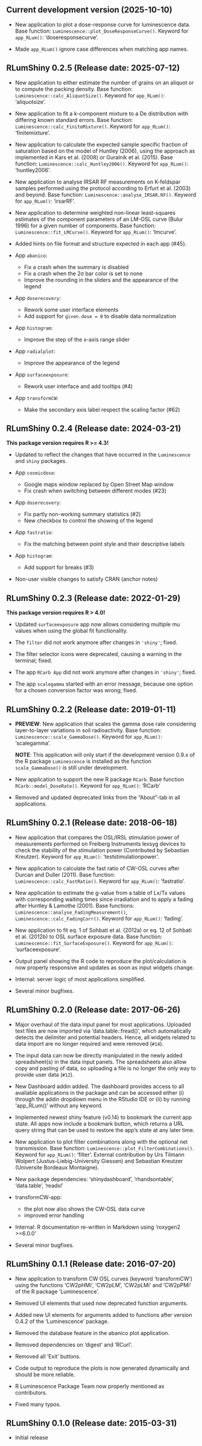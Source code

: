 
<!-- NEWS.md was auto-generated by NEWS.Rmd. Please DO NOT edit by hand!-->

## Current development version (2025-10-10)

- New application to plot a dose-response curve for luminescence data.
  Base function: `Luminescence::plot_DoseResponseCurve()`. Keyword for
  `app_RLum()`: ‘doseresponsecurve’.

- Made `app_RLum()` ignore case differences when matching app names.

## RLumShiny 0.2.5 (Release date: 2025-07-12)

- New application to either estimate the number of grains on an aliquot
  or to compute the packing density. Base function:
  `Luminescence::calc_AliquotSize()`. Keyword for `app_RLum()`:
  ‘aliquotsize’.

- New application to fit a k-component mixture to a De distribution with
  differing known standard errors. Base function:
  `Luminescence::calc_FiniteMixture()`. Keyword for `app_RLum()`:
  ‘finitemixture’.

- New application to calculate the expected sample specific fraction of
  saturation based on the model of Huntley (2006), using the approach as
  implemented in Kars et al. (2008) or Guralnik et al. (2015). Base
  function: `Luminescence::calc_Huntley2006()`. Keyword for
  `app_RLum()`: ‘huntley2006’.

- New application to analyse IRSAR RF measurements on K-feldspar samples
  performed using the protocol according to Erfurt et al. (2003) and
  beyond. Base function: `Luminescence::analyse_IRSAR.RF()`. Keyword for
  `app_RLum()`: ‘irsarRF’.

- New application to determine weighted non-linear least-squares
  estimates of the component parameters of an LM-OSL curve (Bulur 1996)
  for a given number of components. Base function:
  `Luminescence::fit_LMCurve()`. Keyword for `app_RLum()`: ‘lmcurve’.

- Added hints on file format and structure expected in each app (#45).

- App `abanico`:

  - Fix a crash when the summary is disabled
  - Fix a crash when the 2σ bar color is set to none
  - Improve the rounding in the sliders and the appearance of the legend

- App `doserecovery`:

  - Rework some user interface elements
  - Add support for `given.dose = 0` to disable data normalization

- App `histogram`:

  - Improve the step of the x-axis range slider

- App `radialplot`:

  - Improve the appearance of the legend

- App `surfaceexposure`:

  - Rework user interface and add tooltips (#4)

- App `transformCW`:

  - Make the secondary axis label respect the scaling factor (#62)

## RLumShiny 0.2.4 (Release date: 2024-03-21)

**This package version requires R \>= 4.3!**

- Updated to reflect the changes that have occurred in the
  `Luminescence` and `shiny` packages.

- App `cosmicdose`:

  - Google maps window replaced by Open Street Map window
  - Fix crash when switching between different modes (#23)

- App `doserecovery`:

  - Fix partly non-working summary statistics (#2)
  - New checkbox to control the showing of the legend

- App `fastratio`:

  - Fix the matching between point style and their descriptive labels

- App `histogram`:

  - Add support for breaks (#3)

- Non-user visible changes to satisfy CRAN (anchor notes)

## RLumShiny 0.2.3 (Release date: 2022-01-29)

**This package version requires R \> 4.0!**

- Updated `surfaceexposure` app now allows considering multiple mu
  values when using the global fit functionality.

- The `filter` did not work anymore after changes in `'shiny'`; fixed.

- The filter selector icons were deprecated, causing a warning in the
  terminal; fixed.

- The app `RCarb App` did not work anymore after changes in `'shiny'`;
  fixed.

- The app `scalegamma` started with an error message, because one option
  for a chosen conversion factor was wrong; fixed.

## RLumShiny 0.2.2 (Release date: 2019-01-11)

- **PREVIEW**: New application that scales the gamma dose rate
  considering layer-to-layer variations in soil radioactivity. Base
  function: `Luminescence::scale_GammaDose()`. Keyword for `app_RLum()`:
  ‘scalegamma’.

  **NOTE**: This application will only start if the development version
  0.9.x of the R package `Luminescence` is installed as the function
  `scale_GammaDose()` is still under development.

- New application to support the new R package `RCarb`. Base function
  `RCarb::model_DoseRate()`. Keyword for `app_RLum()`: ‘RCarb’

- Removed and updated deprecated links from the “About”-tab in all
  applications.

## RLumShiny 0.2.1 (Release date: 2018-06-18)

- New application that compares the OSL/IRSL stimulation power of
  measurements performed on Freiberg Instruments lexsyg devices to check
  the stability of the stimulation power (Contributed by Sebastian
  Kreutzer). Keyword for `app_RLum()`: ‘teststimulationpower’.

- New application to calculate the fast ratio of CW-OSL curves after
  Durcan and Duller (2011). Base function:
  `Luminescence::calc_FastRatio()`. Keyword for `app_RLum()`:
  ‘fastratio’.

- New application to estimate the g-value from a table of Lx/Tx values
  with corresponding waiting times since irradiation and to apply a
  fading after Huntley & Lamothe (2001). Base functions:
  `Luminescence::analyse_FadingMeasurement()`,
  `Luminescence::calc_FadingCorr()`. Keyword for `app_RLum()`: ‘fading’.

- New application to fit eq. 1 of Sohbati et al. (2012a) or eq. 12 of
  Sohbati et al. (2012b) to OSL surface exposure data. Base function:
  `Luminescence::fit_SurfaceExposure()`. Keyword for `app_RLum()`:
  ‘surfaceexposure’.

- Output panel showing the R code to reproduce the plot/calculation is
  now properly responsive and updates as soon as input widgets change.

- Internal: server logic of most applications simplified.

- Several minor bugfixes.

## RLumShiny 0.2.0 (Release date: 2017-06-26)

- Major overhaul of the data input panel for most applications. Uploaded
  text files are now imported via ‘data.table::fread()’, which
  automatically detects the delimiter and potential headers. Hence, all
  widgets related to data import are no longer required and were removed
  (`#14`).

- The input data can now be directly manipulated in the newly added
  spreadsheet(s) in the data input panels. The spreadsheets also allow
  copy and pasting of data, so uploading a file is no longer the only
  way to provide user data (`#12`).

- New Dashboard addin added. The dashboard provides access to all
  available applications in the package and can be accessed either (i)
  through the addin dropdown menu in the RStudio IDE or (ii) by running
  ‘app_RLum()’ without any keyword.

- Implemented newest shiny feature (v0.14) to bookmark the current app
  state. All apps now include a bookmark button, which returns a URL
  query string that can be used to restore the app’s state at any later
  time.

- New application to plot filter combinations along with the optional
  net transmission. Base function:
  `Luminescence::plot_FilterCombinations()`. Keyword for `app_RLum()`:
  ‘filter’. External contribution by Urs Tilmann Wolpert
  (Justus-Liebig-University Giessen) and Sebastian Kreutzer (Universite
  Bordeaux Montaigne).

- New package dependencies: ‘shinydashboard’, ‘rhandsontable’,
  ‘data.table’, ‘readxl’

- transformCW-app:

  - the plot now also shows the CW-OSL data curve
  - improved error handling

- Internal: R documentation re-written in Markdown using ‘roxygen2
  \>=6.0.0’

- Several minor bugfixes.

## RLumShiny 0.1.1 (Release date: 2016-07-20)

- New application to transform CW OSL curves (keyword ‘transformCW’)
  using the functions ‘CW2pHMi’, ‘CW2pLM’, ‘CW2pLMi’ and ‘CW2pPMi’ of
  the R package ‘Luminescence’.

- Removed UI elements that used now deprecated function arguments.

- Added new UI elements for arguments added to functions after version
  0.4.2 of the ‘Luminescence’ package.

- Removed the database feature in the abanico plot application.

- Removed dependencies on ‘digest’ and ‘RCurl’.

- Removed all ‘Exit’ buttons.

- Code output to reproduce the plots is now generated dynamically and
  should be more reliable.

- R Luminescence Package Team now properly mentioned as contributors.

- Fixed many typos.

## RLumShiny 0.1.0 (Release date: 2015-03-31)

- Initial release
